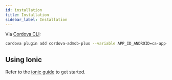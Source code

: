 ```yaml
---
id: installation
title: Installation
sidebar_label: Installation
---
```


Via [Cordova CLI](https://www.npmjs.com/package/cordova):

```sh
cordova plugin add cordova-admob-plus --variable APP_ID_ANDROID=ca-app-pub-xxx~xxx --variable APP_ID_IOS=ca-app-pub-xxx~xxx
```

## Using Ionic

Refer to the [ionic guide](ionic.md) to get started.
